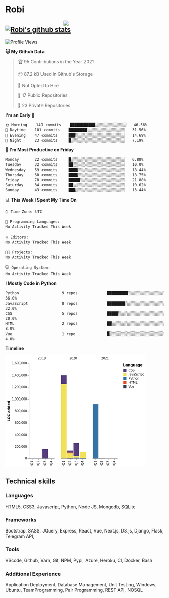 # Robi

<img align='right' src='https://thumbs.gfycat.com/BleakGorgeousAmoeba-size_restricted.gif' width='320'>

[![Robi's github stats](https://github-readme-stats-lime-theta.vercel.app/api?username=robimez&count_private=true&show_icons=true&theme=dark)](https://github.com/RobiMez/github-readme-stats)
---

<!--START_SECTION:waka-->
![Profile Views](http://img.shields.io/badge/Profile%20Views-1-blue)

**🐱 My Github Data** 

> 🏆 95 Contributions in the Year 2021
 > 
> 📦 87.2 kB Used in Github's Storage 
 > 
> 🚫 Not Opted to Hire
 > 
> 📜 17 Public Repositories 
 > 
> 🔑 23 Private Repositories  
 > 
**I'm an Early 🐤** 

```text
🌞 Morning    149 commits    ███████████░░░░░░░░░░░░░░   46.56% 
🌆 Daytime    101 commits    ████████░░░░░░░░░░░░░░░░░   31.56% 
🌃 Evening    47 commits     ███░░░░░░░░░░░░░░░░░░░░░░   14.69% 
🌙 Night      23 commits     █░░░░░░░░░░░░░░░░░░░░░░░░   7.19%

```
📅 **I'm Most Productive on Friday** 

```text
Monday       22 commits     █░░░░░░░░░░░░░░░░░░░░░░░░   6.88% 
Tuesday      32 commits     ██░░░░░░░░░░░░░░░░░░░░░░░   10.0% 
Wednesday    59 commits     ████░░░░░░░░░░░░░░░░░░░░░   18.44% 
Thursday     60 commits     ████░░░░░░░░░░░░░░░░░░░░░   18.75% 
Friday       70 commits     █████░░░░░░░░░░░░░░░░░░░░   21.88% 
Saturday     34 commits     ██░░░░░░░░░░░░░░░░░░░░░░░   10.62% 
Sunday       43 commits     ███░░░░░░░░░░░░░░░░░░░░░░   13.44%

```


📊 **This Week I Spent My Time On** 

```text
⌚︎ Time Zone: UTC

💬 Programming Languages: 
No Activity Tracked This Week

🔥 Editors: 
No Activity Tracked This Week

🐱‍💻 Projects: 
No Activity Tracked This Week

💻 Operating System: 
No Activity Tracked This Week

```

**I Mostly Code in Python** 

```text
Python                   9 repos             █████████░░░░░░░░░░░░░░░░   36.0% 
JavaScript               8 repos             ████████░░░░░░░░░░░░░░░░░   32.0% 
CSS                      5 repos             █████░░░░░░░░░░░░░░░░░░░░   20.0% 
HTML                     2 repos             ██░░░░░░░░░░░░░░░░░░░░░░░   8.0% 
Vue                      1 repo              █░░░░░░░░░░░░░░░░░░░░░░░░   4.0%

```


**Timeline**

![Chart not found](https://raw.githubusercontent.com/RobiMez/RobiMez/master/charts/bar_graph.png) 


<!--END_SECTION:waka-->

## Technical skills

### Languages

HTML5, CSS3, Javascript, Python, Node JS, Mongodb, SQLite

### Frameworks

Bootstrap, SASS, JQuery, Express, React, Vue, Next.js,
D3.js, Django, Flask, Telegram API,

### Tools

VScode, Github, Yarn, Git, NPM, Pypi, Azure, Heroku, CI, Docker, Bash

### Additional Experience

Application Deployment, Database Management, Unit Testing, Windows, Ubuntu, TeamProgramming, Pair Programming, REST API, NOSQL
